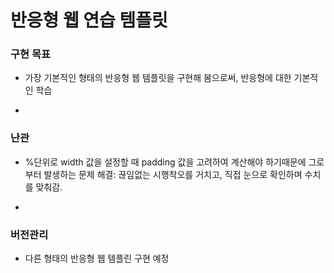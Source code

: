 # 반응형 웹 연습 템플릿

### 구현 목표
- 가장 기본적인 형태의 반응형 웹 템플릿을 구현해 봄으로써, 반응형에 대한 기본적인 학습

-


### 난관
- %단위로 width 값을 설정할 때 padding 값을 고려하여 계산해야 하기때문에 그로 부터 발생하는 문제
	해결: 끊임없는 시행착오를 거치고, 직접 눈으로 확인하며 수치를 맞춰감.

-

### 버전관리
- 다른 형태의 반응형 웹 템플린 구현 예정
